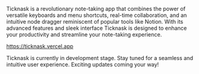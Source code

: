 Ticknask is a revolutionary note-taking app that combines the power of versatile keyboards and menu shortcuts, real-time collaboration, and an intuitive node dragger reminiscent of popular tools like Notion. With its advanced features and sleek interface Ticknask is designed to enhance your productivity and streamline your note-taking experience.

https://ticknask.vercel.app

Ticknask is currently in development stage. Stay tuned for a seamless and intuitive user experience. Exciting updates coming your way!
